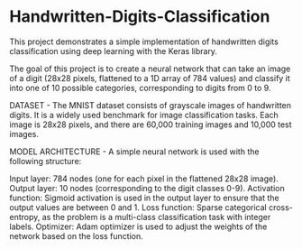 # Handwritten-Digits-Classification
This project demonstrates a simple implementation of handwritten digits classification using deep learning with the Keras library.

The goal of this project is to create a neural network that can take an image of a digit (28x28 pixels, flattened to a 1D array of 784 values) and classify it into one of 10 possible categories, corresponding to digits from 0 to 9.

DATASET - The MNIST dataset consists of grayscale images of handwritten digits. It is a widely used benchmark for image classification tasks. Each image is 28x28 pixels, and there are 60,000 training images and 10,000 test images.

MODEL ARCHITECTURE - A simple neural network is used with the following structure:

Input layer: 784 nodes (one for each pixel in the flattened 28x28 image).
Output layer: 10 nodes (corresponding to the digit classes 0-9).
Activation function: Sigmoid activation is used in the output layer to ensure that the output values are between 0 and 1.
Loss function: Sparse categorical cross-entropy, as the problem is a multi-class classification task with integer labels.
Optimizer: Adam optimizer is used to adjust the weights of the network based on the loss function.
